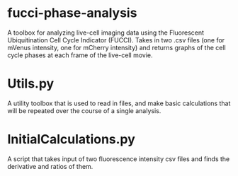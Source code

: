 # fucci-phase-analysis
A toolbox for analyzing live-cell imaging data using the Fluorescent Ubiquitination Cell Cycle Indicator (FUCCI).
Takes in two .csv files (one for mVenus intensity, one for mCherry intensity) and returns graphs of the
cell cycle phases at each frame of the live-cell movie. 

# Utils.py
A utility toolbox that is used to read in files, and make basic calculations that will be repeated over the course of a single analysis.

# InitialCalculations.py
A script that takes input of two fluorescence intensity csv files and finds the derivative and ratios of them. 


